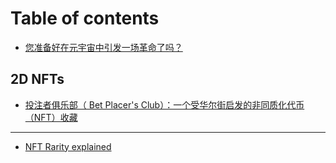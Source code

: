 # Table of contents

* [您准备好在元宇宙中引发一场革命了吗？](README.md)

## 2D NFTs

* [投注者俱乐部（ Bet Placer's Club）：一个受华尔街启发的非同质化代币（NFT）收藏](2d-nfts/tou-zhu-zhe-ju-le-bu-bet-placers-club-yi-ge-shou-hua-er-jie-qi-fa-de-fei-tong-zhi-hua-dai-bi-nft-sho.md)

***

* [NFT Rarity explained](nft-rarity-explained.md)
